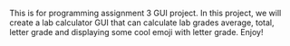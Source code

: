 This is for programming assignment 3 GUI project. 
In this project, we will create a lab calculator GUI that can calculate lab grades average, total, letter grade and displaying some cool emoji with letter grade. Enjoy!

